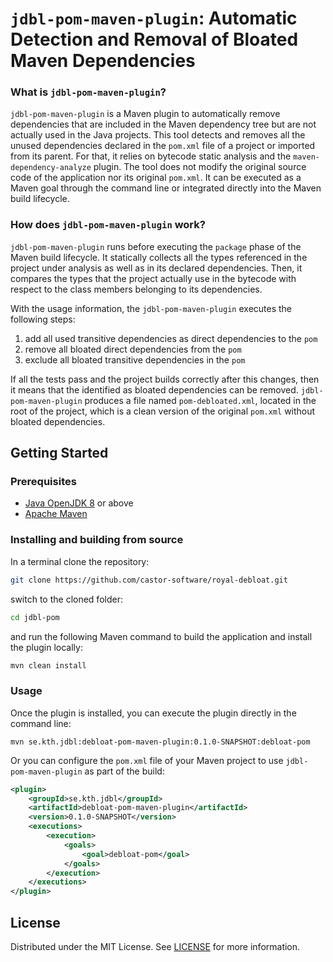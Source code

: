 # `jdbl-pom-maven-plugin`: Automatic Detection and Removal of Bloated Maven Dependencies

### What is `jdbl-pom-maven-plugin`?

`jdbl-pom-maven-plugin` is a Maven plugin to automatically remove dependencies that are included in the Maven dependency tree but are not actually used in the Java projects. This tool detects and removes all the unused dependencies declared in the `pom.xml` file of a project or imported from its parent. For that, it relies on bytecode static analysis and the `maven-dependency-analyze` plugin. The tool does not modify the original source code of the application nor its original `pom.xml`. It can be executed as a Maven goal through the command line or integrated directly into the Maven build lifecycle.

### How does `jdbl-pom-maven-plugin` work?

`jdbl-pom-maven-plugin` runs before executing the `package` phase of the Maven build lifecycle. It statically collects all the types referenced in the project under analysis as well as in its declared dependencies. Then, it compares the types that the project actually use in the bytecode with respect to the class members belonging to its dependencies.

With the usage information, the `jdbl-pom-maven-plugin` executes the following steps:

1. add all used transitive dependencies as direct dependencies to the `pom`
2. remove all bloated direct dependencies from the `pom`
3. exclude all bloated transitive dependencies in the `pom`

If all the tests pass and the project builds correctly after this changes, then it means that the identified  as bloated dependencies can be removed. `jdbl-pom-maven-plugin` produces a file named `pom-debloated.xml`, located in the root of the project, which is a clean version of the original `pom.xml` without bloated dependencies.

## Getting Started

### Prerequisites

- [Java OpenJDK 8](https://openjdk.java.net) or above
- [Apache Maven](https://maven.apache.org/)

### Installing and building from source

In a terminal clone the repository:

```bash
git clone https://github.com/castor-software/royal-debloat.git
```
switch to the cloned folder:

```bash
cd jdbl-pom
```
and run the following Maven command to build the application and install the plugin locally:

```bash
mvn clean install
```
### Usage

Once the plugin is installed, you can execute the plugin directly in the command line:

```shell script
mvn se.kth.jdbl:debloat-pom-maven-plugin:0.1.0-SNAPSHOT:debloat-pom
```

Or you can configure the `pom.xml` file of your Maven project to use `jdbl-pom-maven-plugin` as part of the build:

```xml
<plugin>
    <groupId>se.kth.jdbl</groupId>
    <artifactId>debloat-pom-maven-plugin</artifactId>
    <version>0.1.0-SNAPSHOT</version>
    <executions>
        <execution>
            <goals>
                <goal>debloat-pom</goal>
            </goals>
        </execution>
    </executions>
</plugin>
```

## License

Distributed under the MIT License. See [LICENSE](https://github.com/castor-software/royal-debloat/blob/master/LICENSE) for more information.

